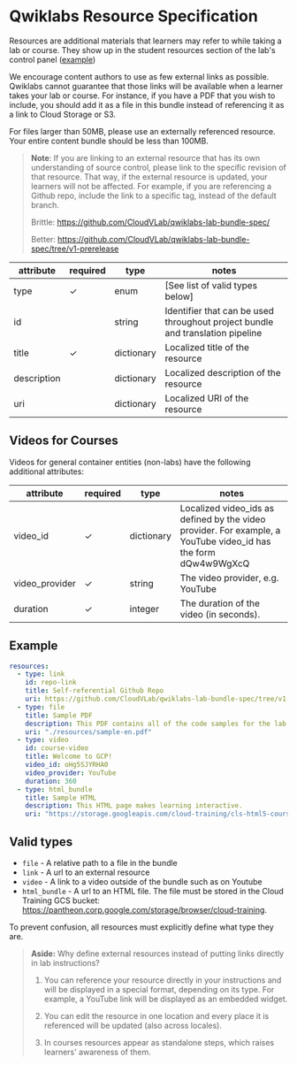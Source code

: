 # Qwiklabs Resource Specification

Resources are additional materials that learners may refer to while taking a lab
or course. They show up in the student resources section of the lab's control
panel ([example](https://screenshot.googleplex.com/5zaM3fpob85Yorw))

We encourage content authors to use as few external links as possible. Qwiklabs
cannot guarantee that those links will be available when a learner takes your
lab or course. For instance, if you have a PDF that you wish to include, you
should add it as a file in this bundle instead of referencing it as a link to
Cloud Storage or S3.

For files larger than 50MB, please use an externally referenced resource. Your
entire content bundle should be less than 100MB.

> **Note**: If you are linking to an external resource that has its own
> understanding of source control, please link to the specific revision of that
> resource. That way, if the external resource is updated, your learners will
> not be affected. For example, if you are referencing a Github repo, include
> the link to a specific tag, instead of the default branch.
>
> Brittle: <https://github.com/CloudVLab/qwiklabs-lab-bundle-spec/>
>
> Better:
> <https://github.com/CloudVLab/qwiklabs-lab-bundle-spec/tree/v1-prerelease>

attribute   | required | type       | notes
----------- | -------- | ---------- | -----
type        | ✓        | enum       | [See list of valid types below]
id          |          | string     | Identifier that can be used throughout project bundle and translation pipeline
title       | ✓        | dictionary | Localized title of the resource
description |          | dictionary | Localized description of the resource
uri         |          | dictionary | Localized URI of the resource

## Videos for Courses

Videos for general container entities (non-labs) have the following additional
attributes:

attribute      | required | type       | notes
-------------- | -------- | ---------- | -----
video_id       | ✓        | dictionary | Localized video_ids as defined by the video provider. For example, a YouTube video_id has the form dQw4w9WgXcQ
video_provider | ✓        | string     | The video provider, e.g. YouTube
duration       | ✓        | integer    | The duration of the video (in seconds).

## Example

```yaml
resources:
  - type: link
    id: repo-link
    title: Self-referential Github Repo
    uri: https://github.com/CloudVLab/qwiklabs-lab-bundle-spec/tree/v1-prerelease
  - type: file
    title: Sample PDF
    description: This PDF contains all of the code samples for the lab.
    uri: "./resources/sample-en.pdf"
  - type: video
    id: course-video
    title: Welcome to GCP!
    video_id: oHg5SJYRHA0
    video_provider: YouTube
    duration: 360
  - type: html_bundle
    title: Sample HTML
    description: This HTML page makes learning interactive.
    uri: "https://storage.googleapis.com/cloud-training/cls-html5-courses/C-GTI-I/index.html"
```

## Valid types

*   `file` - A relative path to a file in the bundle
*   `link` - A url to an external resource
*   `video` - A link to a video outside of the bundle such as on Youtube
*   `html_bundle` - A url to an HTML file. The file must be stored in the Cloud Training GCS bucket: https://pantheon.corp.google.com/storage/browser/cloud-training.

To prevent confusion, all resources must explicitly define what type they are.

> **Aside:** Why define external resources instead of putting links directly in
> lab instructions?
>
> 1.  You can reference your resource directly in your instructions and will be
>     displayed in a special format, depending on its type. For example, a
>     YouTube link will be displayed as an embedded widget.
>
> 2.  You can edit the resource in one location and every place it is referenced
>     will be updated (also across locales).
>
> 3.  In courses resources appear as standalone steps, which raises learners'
>     awareness of them.
